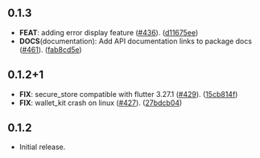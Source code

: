 ## 0.1.3

 - **FEAT**: adding error display feature ([#436](https://github.com/focustree/starknet.dart/issues/436)). ([d11675ee](https://github.com/focustree/starknet.dart/commit/d11675ee93045d3f008ecec2a7288d7895912af6))
 - **DOCS**(documentation): Add API documentation links to package docs ([#461](https://github.com/focustree/starknet.dart/issues/461)). ([fab8cd5e](https://github.com/focustree/starknet.dart/commit/fab8cd5e982dcc51dfed994d838aeca8710fe59e))

## 0.1.2+1

 - **FIX**: secure_store compatible with flutter 3.27.1 ([#429](https://github.com/focustree/starknet.dart/issues/429)). ([15cb814f](https://github.com/focustree/starknet.dart/commit/15cb814f0252717b05ccbe99342622a066aafbc8))
 - **FIX**: wallet_kit crash on linux ([#427](https://github.com/focustree/starknet.dart/issues/427)). ([27bdcb04](https://github.com/focustree/starknet.dart/commit/27bdcb04d4beff4025af11a3fbb53a2f4107b813))

## 0.1.2

* Initial release.
